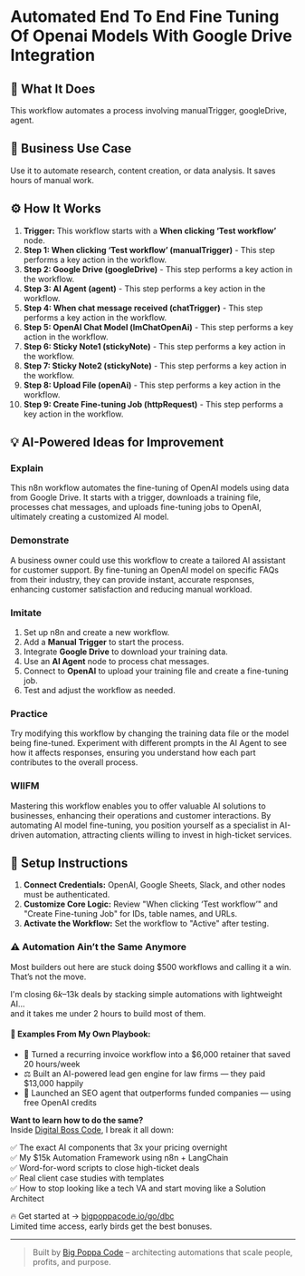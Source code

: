 # Automated End To End Fine Tuning Of Openai Models With Google Drive Integration

## 🚀 What It Does
This workflow automates a process involving manualTrigger, googleDrive, agent.

## 💼 Business Use Case
Use it to automate research, content creation, or data analysis. It saves hours of manual work.

## ⚙️ How It Works
1.  **Trigger:** This workflow starts with a **When clicking ‘Test workflow’** node.
2. **Step 1: When clicking ‘Test workflow’ (manualTrigger)** - This step performs a key action in the workflow.
3. **Step 2: Google Drive (googleDrive)** - This step performs a key action in the workflow.
4. **Step 3: AI Agent (agent)** - This step performs a key action in the workflow.
5. **Step 4: When chat message received (chatTrigger)** - This step performs a key action in the workflow.
6. **Step 5: OpenAI Chat Model (lmChatOpenAi)** - This step performs a key action in the workflow.
7. **Step 6: Sticky Note1 (stickyNote)** - This step performs a key action in the workflow.
8. **Step 7: Sticky Note2 (stickyNote)** - This step performs a key action in the workflow.
9. **Step 8: Upload File (openAi)** - This step performs a key action in the workflow.
10. **Step 9: Create Fine-tuning Job (httpRequest)** - This step performs a key action in the workflow.

## 💡 AI-Powered Ideas for Improvement
### Explain
This n8n workflow automates the fine-tuning of OpenAI models using data from Google Drive. It starts with a trigger, downloads a training file, processes chat messages, and uploads fine-tuning jobs to OpenAI, ultimately creating a customized AI model.

### Demonstrate
A business owner could use this workflow to create a tailored AI assistant for customer support. By fine-tuning an OpenAI model on specific FAQs from their industry, they can provide instant, accurate responses, enhancing customer satisfaction and reducing manual workload.

### Imitate
1. Set up n8n and create a new workflow.
2. Add a **Manual Trigger** to start the process.
3. Integrate **Google Drive** to download your training data.
4. Use an **AI Agent** node to process chat messages.
5. Connect to **OpenAI** to upload your training file and create a fine-tuning job.
6. Test and adjust the workflow as needed.

### Practice
Try modifying this workflow by changing the training data file or the model being fine-tuned. Experiment with different prompts in the AI Agent to see how it affects responses, ensuring you understand how each part contributes to the overall process.

### WIIFM
Mastering this workflow enables you to offer valuable AI solutions to businesses, enhancing their operations and customer interactions. By automating AI model fine-tuning, you position yourself as a specialist in AI-driven automation, attracting clients willing to invest in high-ticket services.

## 🔧 Setup Instructions
1. **Connect Credentials:** OpenAI, Google Sheets, Slack, and other nodes must be authenticated.
2. **Customize Core Logic:** Review "When clicking ‘Test workflow’" and "Create Fine-tuning Job" for IDs, table names, and URLs.
3. **Activate the Workflow:** Set the workflow to "Active" after testing.

### ⚠️ Automation Ain’t the Same Anymore

Most builders out here are stuck doing $500 workflows and calling it a win.  
That’s not the move.  

I'm closing $6k–$13k deals by stacking simple automations with lightweight AI...  
and it takes me under 2 hours to build most of them.

#### 🧠 Examples From My Own Playbook:
- 🔁 Turned a recurring invoice workflow into a $6,000 retainer that saved 20 hours/week  
- ⚖️ Built an AI-powered lead gen engine for law firms — they paid $13,000 happily  
- 🚀 Launched an SEO agent that outperforms funded companies — using free OpenAI credits  

**Want to learn how to do the same?**  
Inside [Digital Boss Code](https://bigpoppacode.io/go/dbc), I break it all down:

✅ The exact AI components that 3x your pricing overnight  
✅ My $15k Automation Framework using n8n + LangChain  
✅ Word-for-word scripts to close high-ticket deals  
✅ Real client case studies with templates  
✅ How to stop looking like a tech VA and start moving like a Solution Architect  

🔥 Get started at → [bigpoppacode.io/go/dbc](https://bigpoppacode.io/go/dbc)  
Limited time access, early birds get the best bonuses.

---
> Built by [Big Poppa Code](https://bigpoppacode.io) – architecting automations that scale people, profits, and purpose.
